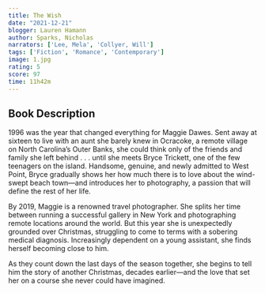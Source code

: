 ```yaml
---
title: The Wish 
date: "2021-12-21"
blogger: Lauren Hamann
author: Sparks, Nicholas
narrators: ['Lee, Mela', 'Collyer, Will']
tags: ['Fiction', 'Romance', 'Contemporary']
image: 1.jpg
rating: 5
score: 97
time: 11h42m
---
```



## Book Description

1996 was the year that changed everything for Maggie Dawes. Sent away at sixteen to live with an aunt she barely knew in Ocracoke, a remote village on North Carolina’s Outer Banks, she could think only of the friends and family she left behind . . . until she meets Bryce Trickett, one of the few teenagers on the island. Handsome, genuine, and newly admitted to West Point, Bryce gradually shows her how much there is to love about the wind-swept beach town—and introduces her to photography, a passion that will define the rest of her life.

By 2019, Maggie is a renowned travel photographer. She splits her time between running a successful gallery in New York and photographing remote locations around the world. But this year she is unexpectedly grounded over Christmas, struggling to come to terms with a sobering medical diagnosis. Increasingly dependent on a young assistant, she finds herself becoming close to him.

As they count down the last days of the season together, she begins to tell him the story of another Christmas, decades earlier—and the love that set her on a course she never could have imagined. 